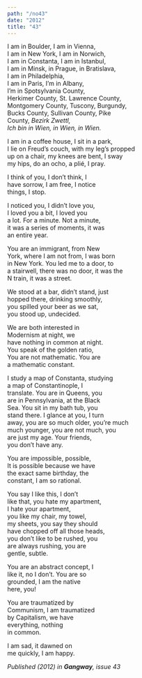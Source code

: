 ```yaml
---
path: "/no43"
date: "2012"
title: "43"
---
```


I am in Boulder, I am in Vienna,<!-- end -->  
I am in New York, I am in Norwich,   
I am in Constanta, I am in Istanbul,   
I am in Minsk, in Prague, in Bratislava,   
I am in Philadelphia,   
I am in Paris, I’m in Albany,  
I’m in Spotsylvania County,   
Herkimer County, St. Lawrence County,   
Montgomery County, Tuscony, Burgundy,   
Bucks County, Sullivan County, Pike   
County, *Bezirk Zwettl,   
Ich bin in Wien, in Wien, in Wien.*

I am in a coffee house, I sit in a park,   
I lie on Freud’s couch, with my leg’s propped  
up on a chair, my knees are bent, I sway  
my hips, do an ocho, a plié, I pray. 

I think of you, I don’t think, I  
have sorrow, I am free, I notice  
things, I stop. 

I noticed you, I didn’t love you,   
I loved you a bit, I loved you  
a lot. For a minute. Not a minute,   
it was a series of moments, it was  
an entire year. 

You are an immigrant, from New   
York, where I am not from, I was born  
in New York. You led me to a door, to  
a stairwell, there was no door, it was the   
N train, it was a street. 

We stood at a bar, didn’t stand, just  
hopped there, drinking smoothly,   
you spilled your beer as we sat,   
you stood up, undecided. 

We are both interested in   
Modernism at night, we   
have nothing in common at night.   
You speak of the golden ratio,   
You are not mathematic. You are   
a mathematic constant. 

I study a map of Constanta, studying  
a map of Constantinople, I   
translate. You are in Queens, you   
are in Pennsylvania, at the Black   
Sea. You sit in my bath tub, you   
stand there. I glance at you, I turn  
away, you are so much older, you’re much   
much younger, you are not much, you   
are just my age. Your friends,   
you don’t have any. 

You are impossible, possible,   
It is possible because we have   
the exact same birthday, the   
constant, I am so rational. 

You say I like this, I don’t  
like that, you hate my apartment,   
I hate your apartment,  
you like my chair, my towel,   
my sheets, you say they should   
have chopped off all those heads,   
you don’t like to be rushed, you  
are always rushing, you are  
gentle, subtle. 

You are an abstract concept, I   
like it, no I don’t. You are so   
grounded, I am the native   
here, you!

You are traumatized by   
Communism, I am traumatized  
by Capitalism, we have   
everything, nothing   
in common. 

I am sad, it dawned on   
me quickly, I am happy. 

_Published (2012) in **Gangway**, issue 43_